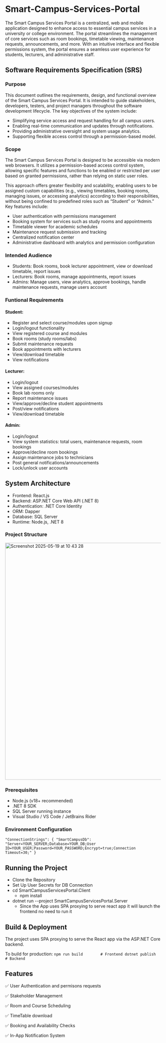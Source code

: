 # Smart-Campus-Services-Portal

The Smart Campus Services Portal is a centralized, web and mobile application designed to enhance access to essential campus services in a university or college environment. The portal streamlines the management of core services such as room bookings, timetable viewing, maintenance requests, announcements, and more. With an intuitive interface and flexible permissions system, the portal ensures a seamless user experience for students, lecturers, and administrative staff.

## Software Requirements Specification (SRS)
### Purpose
This document outlines the requirements, design, and functional overview of the Smart Campus Services Portal. It is intended to guide stakeholders, developers, testers, and project managers throughout the software development lifecycle. The key objectives of the system include:
-	Simplifying service access and request handling for all campus users.
-	Enabling real-time communication and updates through notifications.
-	Providing administrative oversight and system usage analytics.
-	Supporting flexible access control through a permission-based model.

### Scope
The Smart Campus Services Portal is designed to be accessible via modern web browsers. It utilizes a permission-based access control system, allowing specific features and functions to be enabled or restricted per user based on granted permissions, rather than relying on static user roles.

This approach offers greater flexibility and scalability, enabling users to be assigned custom capabilities (e.g., viewing timetables, booking rooms, managing issues, or accessing analytics) according to their responsibilities, without being confined to predefined roles such as “Student” or “Admin.”
Key features include:
-	User authentication with permissions management
-	Booking system for services such as study rooms and appointments
-	Timetable viewer for academic schedules
-	Maintenance request submission and tracking
-	Centralized notification center
-	Administrative dashboard with analytics and permission configuration

### Intended Audience
-	Students: Book rooms, book lecturer appointment, view or download timetable, report issues
-	Lecturers: Book rooms, manage appointments, report issues
-	Admins: Manage users, view analytics, approve bookings, handle maintenance requests, manage users account

### Funtional Requirements

#### Student:
-	Register and select course/modules upon signup
-	Login/logout functionality
-	View registered course and modules
-	Book rooms (study rooms/labs)
-	Submit maintenance requests
-	Book appointments with lecturers
-	View/download timetable
-	View notifications

  
#### Lecturer:
-	Login/logout
-	View assigned courses/modules
-	Book lab rooms only
-	Report maintenance issues
-	View/approve/decline student appointments
-	Post/view notifications
-	View/download timetable

  
#### Admin:
- Login/logout
-	View system statistics: total users, maintenance requests, room bookings
-	Approve/decline room bookings
-	Assign maintenance jobs to technicians
-	Post general notifications/announcements
-	Lock/unlock user accounts

## System Architecture
- Frontend: React.js
- Backend: ASP.NET Core Web API (.NET 8)
- Authentication: .NET Core Identity
- ORM: Dapper
- Database: SQL Server
- Runtime: Node.js, .NET 8

### Project Structure

<img width="764" alt="Screenshot 2025-05-19 at 10 43 28" src="https://github.com/user-attachments/assets/e8b5a3ab-895d-4c4b-979d-1b958dd98b7d" />

### Prerequisites
- Node.js (v18+ recommended)
- .NET 8 SDK
- SQL Server running instance
- Visual Studio / VS Code / JetBrains Rider

### Environment Configuration
`
"ConnectionStrings": {
  "SmartCampusDb": "Server=YOUR_SERVER;Database=YOUR_DB;User ID=YOUR_USER;Password=YOUR_PASSWORD;Encrypt=true;Connection Timeout=30;"
}
`

## Running the Project
- Clone the Repository
- Set Up User Secrets for DB Connection
- cd SmartCampusServicesPortal.Client
   - npm install
- dotnet run --project SmartCampusServicesPortal.Server 
  - Since the App uses SPA proxying to serve react app it will launch the frontend no need to run it

## Build & Deployment
The project uses SPA proxying to serve the React app via the ASP.NET Core backend.

To build for production:
` npm run build        # Frontend
  dotnet publish       # Backend
`

## Features

✅ User Authentication and permisons requests

✅ Stakeholder Management

✅ Room and Course Scheduling

✅ TimeTable download

✅ Booking and Availability Checks

✅ In-App Notification System




